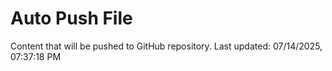 # Auto Push File

Content that will be pushed to GitHub repository.
Last updated: 07/14/2025, 07:37:18 PM